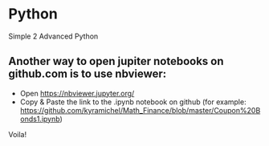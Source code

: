 # Python
Simple 2 Advanced Python



## Another way to open jupiter notebooks on github.com is to use nbviewer: 
- Open https://nbviewer.jupyter.org/
- Copy & Paste the link to the .ipynb notebook on github (for example: https://github.com/kyramichel/Math_Finance/blob/master/Coupon%20Bonds1.ipynb)

Voila!
